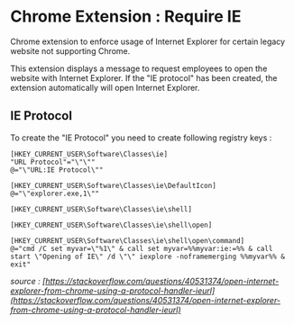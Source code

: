 # Chrome Extension : Require IE
Chrome extension to enforce usage of Internet Explorer for certain legacy website not supporting Chrome.

This extension displays a message to request employees to open the website with Internet Explorer.
If the "IE protocol" has been created, the extension automatically will open Internet Explorer.

IE Protocol
------------
To create the "IE Protocol" you need to create following registry keys :
<pre><code>[HKEY_CURRENT_USER\Software\Classes\ie]
"URL Protocol"="\"\""
@="\"URL:IE Protocol\""

[HKEY_CURRENT_USER\Software\Classes\ie\DefaultIcon]
@="\"explorer.exe,1\""

[HKEY_CURRENT_USER\Software\Classes\ie\shell]

[HKEY_CURRENT_USER\Software\Classes\ie\shell\open]

[HKEY_CURRENT_USER\Software\Classes\ie\shell\open\command]
@="cmd /C set myvar=\"%1\" & call set myvar=%%myvar:ie:=%% & call start \"Opening of IE\" /d \"\" iexplore -noframemerging %%myvar%% & exit"
</code></pre>
*source : [https://stackoverflow.com/questions/40531374/open-internet-explorer-from-chrome-using-a-protocol-handler-ieurl](https://stackoverflow.com/questions/40531374/open-internet-explorer-from-chrome-using-a-protocol-handler-ieurl)*